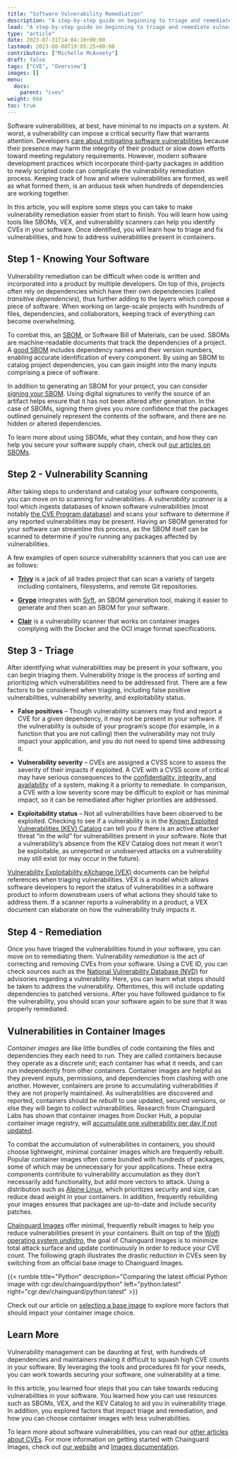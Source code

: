 ```yaml
---
title: "Software Vulnerability Remediation"
description: "A step-by-step guide on beginning to triage and remediate vulnerabilities in your software"
lead: "A step-by-step guide on beginning to triage and remediate vulnerabilities in your software"
type: "article"
date: 2023-07-31T14:04:10+00:00
lastmod: 2023-08-08T19:05:25+00:00
contributors: ["Michelle McAveety"]
draft: false
tags: ["CVE", "Overview"]
images: []
menu:
  docs:
    parent: "cves"
weight: 004
toc: true
---
```


Software vulnerabilities, at best, have minimal to no impacts on a system. At worst, a vulnerability can impose a critical security flaw that warrants attention. Developers [care about mitigating software vulnerabilities](/software-security/cves/cve-why-care/) because their presence may harm the integrity of their product or slow down efforts toward meeting regulatory requirements. However, modern software development practices which incorporate third-party packages in addition to newly scripted code can complicate the vulnerability remediation process. Keeping track of how and where vulnerabilities are formed, as well as what formed them, is an arduous task when hundreds of dependencies are working together.

In this article, you will explore some steps you can take to make vulnerability remediation easier from start to finish. You will learn how using tools like SBOMs, VEX, and vulnerability scanners can help you identify CVEs in your software. Once identified, you will learn how to triage and fix vulnerabilities, and how to address vulnerabilities present in containers.


## Step 1 - Knowing Your Software

Vulnerability remediation can be difficult when code is written and incorporated into a product by multiple developers. On top of this, projects often rely on dependencies which have their own dependencies (called *transitive dependencies*), thus further adding to the layers which compose a piece of software. When working on large-scale projects with hundreds of files, dependencies, and collaborators, keeping track of everything can become overwhelming.

To combat this, an [SBOM](/open-source/sbom/what-is-an-sbom/), or Software Bill of Materials, can be used. SBOMs are machine-readable documents that track the dependencies of a project. A [good SBOM](/open-source/sbom/what-makes-a-good-sbom/) includes dependency names and their version numbers, enabling accurate identification of every component. By using an SBOM to catalog project dependencies, you can gain insight into the many inputs comprising a piece of software.

In addition to generating an SBOM for your project, you can consider [signing your SBOM](/open-source/sigstore/cosign/how-to-sign-an-sbom-with-cosign/). Using digital signatures to verify the source of an artifact helps ensure that it has not been altered after generation. In the case of SBOMs, signing them gives you more confidence that the packages outlined genuinely represent the contents of the software, and there are no hidden or altered dependencies.

To learn more about using SBOMs, what they contain, and how they can help you secure your software supply chain, check out [our articles on SBOMs](/open-source/sbom).


## Step 2 - Vulnerability Scanning

After taking steps to understand and catalog your software components, you can move on to scanning for vulnerabilities. A *vulnerability scanner* is a tool which ingests databases of known software vulnerabilities (most notably [the CVE Program database](https://www.cve.org/About/Overview)) and scans your software to determine if any reported vulnerabilities may be present. Having an SBOM generated for your software can streamline this process, as the SBOM itself can be scanned to determine if you’re running any packages affected by vulnerabilities. 

A few examples of open source vulnerability scanners that you can use are as follows:

* [**Trivy**](https://github.com/aquasecurity/trivy) is a jack of all trades project that can scan a variety of targets including containers, filesystems, and remote Git repositories.

* [**Grype**](https://github.com/anchore/grype) integrates with [Syft](https://github.com/anchore/syft), an SBOM generation tool, making it easier to generate and then scan an SBOM for your software.

* [**Clair**](https://github.com/quay/clair) is a vulnerability scanner that works on container images complying with the Docker and the OCI image format specifications.


## Step 3 - Triage

After identifying what vulnerabilities may be present in your software, you can begin triaging them. Vulnerability *triage* is the process of sorting and prioritizing which vulnerabilities need to be addressed first. There are a few factors to be considered when triaging, including false positive vulnerabilities, vulnerability severity, and exploitability status.

* **False positives** – Though vulnerability scanners may find and report a CVE for a given dependency, it may not be present in your software. If the vulnerability is outside of your program’s scope (for example, in a function that you are not calling) then the vulnerability may not truly impact your application, and you do not need to spend time addressing it.

* **Vulnerability severity** – CVEs are assigned a CVSS score to assess the severity of their impacts if exploited. A CVE with a CVSS score of critical may have serious consequences to the [confidentiality, integrity, and availability](https://www.cisecurity.org/insights/spotlight/ei-isac-cybersecurity-spotlight-cia-triad) of a system, making it a priority to remediate. In comparison, a CVE with a low severity score may be difficult to exploit or has minimal impact, so it can be remediated after higher priorities are addressed.

* **Exploitability status** – Not all vulnerabilities have been observed to be exploited. Checking to see if a vulnerability is in the [Known Exploited Vulnerabilities (KEV) Catalog](https://www.cisa.gov/known-exploited-vulnerabilities-catalog) can tell you if there is an active attacker threat “in the wild” for vulnerabilities present in your software. Note that a vulnerability’s absence from the KEV Catalog does not mean it won’t be exploitable, as unreported or unobserved attacks on a vulnerability may still exist (or may occur in the future).

[Vulnerability Exploitability eXchange (VEX)](https://www.cisa.gov/sites/default/files/2023-01/VEX_Use_Cases_Aprill2022.pdf) documents can be helpful references when triaging vulnerabilities. VEX is a model which allows software developers to report the status of vulnerabilities in a software product to inform downstream users of what actions they should take to address them. If a scanner reports a vulnerability in a product, a VEX document can elaborate on how the vulnerability truly impacts it.


## Step 4 - Remediation

Once you have triaged the vulnerabilities found in your software, you can move on to remediating them. Vulnerability *remediation* is the act of correcting and removing CVEs from your software. Using a CVE ID, you can check sources such as the [National Vulnerability Database (NVD)](https://nvd.nist.gov/) for advisories regarding a vulnerability. Here, you can learn what steps should be taken to address the vulnerability. Oftentimes, this will include updating dependencies to patched versions. After you have followed guidance to fix the vulnerability, you should scan your software again to be sure that it was properly remediated.


## Vulnerabilities in Container Images

*Container images* are like little bundles of code containing the files and dependencies they each need to run. They are called containers because they operate as a discrete unit; each container has what it needs, and can run independently from other containers. Container images are helpful as they prevent inputs, permissions, and dependencies from clashing with one another. However, containers are prone to accumulating vulnerabilities if they are not properly maintained. As vulnerabilities are discovered and reported, containers should be *rebuilt* to use updated, secured versions, or else they will begin to collect vulnerabilities. Research from Chainguard Labs has shown that container images from Docker Hub, a popular container image registry, will [accumulate one vulnerability per day if not updated](https://www.chainguard.dev/unchained/enforce-against-vulnerability-sprawl-with-up-to-date-images).

To combat the accumulation of vulnerabilities in containers, you should choose lightweight, minimal container images which are frequently rebuilt. Popular container images often come bundled with hundreds of packages, some of which may be unnecessary for your applications. These extra components contribute to vulnerability accumulation as they don’t necessarily add functionality, but add more vectors to attack. Using a distribution such as [Alpine Linux](https://alpinelinux.org/about/), which prioritizes security and size, can reduce dead weight in your containers. In addition, frequently rebuilding your images ensures that packages are up-to-date and include security patches.

[Chainguard Images](https://www.chainguard.dev/chainguard-images) offer minimal, frequently rebuilt images to help you reduce vulnerabilities present in your containers. Built on top of the [Wolfi operating system *undistro*](/open-source/wolfi/overview/), the goal of Chainguard Images is to minimize total attack surface and update continuously in order to reduce your CVE count. The following graph illustrates the drastic reduction in CVEs seen by switching from an official base image to Chainguard Images.

{{< rumble title="Python" description="Comparing the latest official Python image with cgr.dev/chainguard/python" left="python:latest" right="cgr.dev/chainguard/python:latest" >}}

Check out our article on [selecting a base image](/software-security/selecting-a-base-image/) to explore more factors that should impact your container image choice.


## Learn More

Vulnerability management can be daunting at first, with hundreds of dependencies and maintainers making it difficult to squash high CVE counts in your software. By leveraging the tools and procedures fit for your needs, you can work towards securing your software, one vulnerability at a time.

In this article, you learned four steps that you can take towards reducing vulnerabilities in your software. You learned how you can use resources such as SBOMs, VEX, and the KEV Catalog to aid you in vulnerability triage. In addition, you explored factors that impact triage and remediation, and how you can choose container images with less vulnerabilities. 

To learn more about software vulnerabilities, you can read our [other articles about CVEs](/software-security/cves/). For more information on getting started with Chainguard Images, check out [our website](https://www.chainguard.dev/chainguard-images) and [Images documentation](/chainguard/chainguard-images/).
